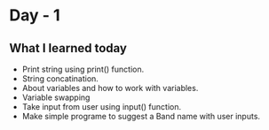 # Day - 1

## What I learned today

- Print string using print() function.
- String concatination.
- About variables and how to work with variables.
- Variable swapping
- Take input from user using input() function.
- Make simple programe to suggest a Band name with user inputs.
